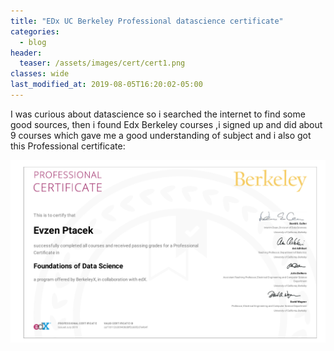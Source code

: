 ```yaml
---
title: "EDx UC Berkeley Professional datascience certificate"
categories:
  - blog
header:
  teaser: /assets/images/cert/cert1.png
classes: wide
last_modified_at: 2019-08-05T16:20:02-05:00
---
```


I was curious about datascience so i searched the internet to find some good sources, then i found Edx Berkeley courses ,i signed up and did about 9 courses which gave me a good understanding of subject and i also got this Professional certificate:

[![small image](/assets/images/cert/cert1.png)](/assets/images/cert/cert1.png)

